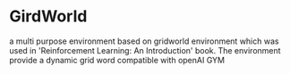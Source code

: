 # GirdWorld
a multi purpose environment based on gridworld environment which was used in 'Reinforcement Learning: An Introduction' book. The environment provide a dynamic grid word compatible with openAI GYM
